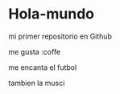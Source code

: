 # Hola-mundo

mi primer repositorio en Github

me gusta :coffe 

me encanta el futbol

tambien la musci
